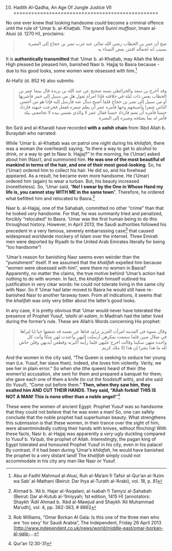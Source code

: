 10. Hadith Al-Qadha, An Age Of Jungle Justice VII
=================================================

No one ever knew that looking handsome could become a criminal offence
until the rule of ‘Umar b. al-Khaṭṭab. The grand Sunni *muffasir*, Imam
al-Alusi (d. 1270 H), proclaims:

<blockquote dir="rtl">
  <p>
صح أن عمر بن الخطاب رضي الله تعالى عنه غرب نصر بن حجاج إلى البصرة بسبب
أنه لجماله افتتن بعض النساء به
  </p>
</blockquote>

It is **authentically transmitted** that ‘Umar b. al-Khaṭṭab, may Allah
the Most High pleased be pleased him, banished Nasr b. Hajjaj to Basra
because - due to his good looks, some women were obsessed with him.[^1]

Al-Hafiz (d. 852 H) also submits:

<blockquote dir="rtl">
  <p>
وقد أخرج بن سعد والخرائطي بسند صحيح عن عبد الله بن بريدة قال بينما عمر
بن الخطاب يعس ذات ليلة في خلافته فإذا امرأة تقول هل من سبيل إلى خمر
فأشربها أو من سبيل إلى نصر بن حجاج فلما أصبح سأل عنه فأرسل إليه فإذا
هو من أحسن الناس شعرا وأصبحهم وجها فأمره عمر أن يطم شعره ففعل فخرجت
جبهته فازداد حسنا فأمره أن يعتم فازداد حسنا فقال عمر لا والذي نفسي
بيده لا تجامعني ببلد فأمر له بما يصلحه وصيره إلى البصرة
  </p>
</blockquote>

Ibn Sa’d and al-Kharaiṭi have recorded **with a** ***sahih*** **chain**
from ‘Abd Allah b. Buraydah who narrated:

While ‘Umar b. al-Khaṭṭab was on patrol one night during his *khilafah*,
there was a woman (he overheard) saying, “Is there a way to get to
alcohol to drink, or a way to get to Nasr b. Hajjaj?” In the morning, he
(‘Umar) asked about him (Nasr), and summoned him. **He was one of the
most beautiful of mankind in terms of the hair, and one of their most
good-looking**. So, he (‘Umar) ordered him to collect his hair. He did
so, and his forehead appeared. As a result, he became even more
handsome. He (‘Umar) ordered him (again) to wear a turban. But, his
beauty increased (nonetheless). So, ‘Umar said, “**No! I swear by the
One in Whose Hand my life is, you cannot stay WITH ME in the same
town**”. Therefore, he ordered what befitted him and relocated to
Basra.[^2]

Nasr b. al-Hajjaj, one of the Sahabah, committed no other “crime” than
that he looked *very* handsome. For that, he was summarily tried and
penalized, forcibly “relocated” to Basra. ‘Umar was the first human
being to do this throughout history. However, in April 2013, the Saudi
authorities followed his precedent in a very famous, severely
embarrassing case[^3] that caused widespread worldwide mockery of Islam
over the internet. Three Emirati men were deported by Riyadh to the
United Arab Emirates literally for being “too handsome”!

‘Umar’s reason for banishing Nasr seems even weirder than the
“punishment” itself. If we assumed that the *khalifah* expelled him
because “women were obsessed with him”, were there no women in Basra?
Apparently, no matter the claims, the true motive behind ‘Umar’s action
had nothing to do with women. In fact, the *khalifah* himself outlined
his justification in very clear words: he could not tolerate living in
the same city with Nasr. So if ‘Umar had later moved to Basra he would
still have re-banished Nasr to another faraway town. From all
indications, it seems that the *khalifah* was only very bitter about the
latter’s good looks.

In any case, it is pretty obvious that ‘Umar would never have tolerated
the presence of Prophet Yusuf, *‘alaihi al-salam*, in Madinah had the
latter lived during the former’s rule. These are Allah’s Words
concerning His prophet:

<blockquote dir="rtl">
  <p>
وقال نسوة في المدينة امرأت العزيز تراود فتاها عن نفسه قد شغفها حبا إنا
لنراها في ضلال مبين فلما سمعت بمكرهن أرسلت إليهن وأعتدت لهن متكأ وآتت
كل واحدة منهن سكينا وقالت اخرج عليهن فلما رأينه أكبرنه وقطعن أيديهن
وقلن حاش لله ما هذا بشرا إن هذا إلا ملك كريم
  </p>
</blockquote>

And the women in the city said, “The Queen is seeking to seduce her
young man (i.e. Yusuf, her slave then). Indeed, she loves him violently.
Verily, we see her in plain error.” So when she (the queen) heard of
their (the women’s) accusation, she sent for them and prepared a banquet
for them; she gave each one of them a knife (to cut the foodstuff with),
and she said (to Yusuf), “Come out before them.” **Then, when they saw
him, they exalted him AND CUT THEIR HANDS. They said, “Allah forbid!
THIS IS NOT A MAN! This is none other than a noble angel!**”[^4]

These were the women of ancient Egypt. Prophet Yusuf was so handsome
that they could not believe that he was even a man! So, one can safely
conclude that the noble prophet had superhuman beauty. What strengthens
this submission is that these women, in their trance over the sight of
him, were absentmindedly cutting their hands with knives, without
flinching! With these facts, Nasr b. al-Hajjaj was apparently a *very*
ugly duckling compared to Yusuf b. Ya’qub, the prophet of Allah.
Interestingly, the pagan king of Egypt tolerated and honoured Prophet
Yusuf in his city, even in his palace! By contrast, if it had been
during ‘Umar’s *khilafah*, he would have banished the prophet to a very
distant land! The *khalifah* simply could not accommodate in his city
any man like Nasr or Yusuf.

[^1]: Abu al-Fadhl Mahmud al-Alusi, Ruh al-Ma’ani fi Tafsir al-Qur’an
al-‘Azim wa Sab’ al-Mathani (Beirut: Dar Ihya al-Turath al-‘Arabi), vol.
18, p. 81

[^2]: Ahmad b. ‘Ali b. Hajar al-‘Asqalani, al-Isabah fi Tamyiz
al-Ṣahabah (Beirut: Dar al-Kutub al-‘Ilmiyyah; 1st edition, 1415 H)
[annotators: Shaykh ‘Ādil Ahmad b. ‘Abd al-Mawjud and Shaykh ‘Ali
Muhammad Ma’udh], vol. 4, pp. 382-383, \# 8862

[^3]: Rob Williams, “Omar Borkan Al Gala: Is this one of the three men
who are ‘too sexy’ for Saudi Arabia”, The Independent, Friday 26 April
2013
[http://www.independent.co.uk/news/world/middle-east/omar-borkan-al-gala-...

[^4]: Qur’an 12:30-31


